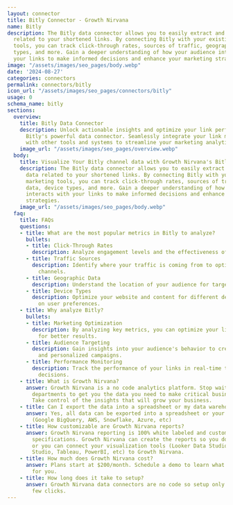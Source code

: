 ```yaml
---
layout: connector
title: Bitly Connector - Growth Nirvana
name: Bitly
description: The Bitly data connector allows you to easily extract and analyze data
  related to your shortened links. By connecting Bitly with your existing marketing
  tools, you can track click-through rates, sources of traffic, geographic data, device
  types, and more. Gain a deeper understanding of how your audience interacts with
  your links to make informed decisions and enhance your marketing strategies.
image: "/assets/images/seo_pages/body.webp"
date: '2024-08-27'
categories: connectors
permalink: connectors/bitly
icon_url: "/assets/images/seo_pages/connectors/bitly"
usage: 0
schema_name: bitly
sections:
  overview:
    title: Bitly Data Connector
    description: Unlock actionable insights and optimize your link performance with
      Bitly's powerful data connector. Seamlessly integrate your link management platform
      with other tools and systems to streamline your marketing analytics.
    image_url: "/assets/images/seo_pages/overview.webp"
  body:
    title: Visualize Your Bitly channel data with Growth Nirvana's Bitly Connector
    description: The Bitly data connector allows you to easily extract and analyze
      data related to your shortened links. By connecting Bitly with your existing
      marketing tools, you can track click-through rates, sources of traffic, geographic
      data, device types, and more. Gain a deeper understanding of how your audience
      interacts with your links to make informed decisions and enhance your marketing
      strategies.
    image_url: "/assets/images/seo_pages/body.webp"
  faq:
    title: FAQs
    questions:
    - title: What are the most popular metrics in Bitly to analyze?
      bullets:
      - title: Click-Through Rates
        description: Analyze engagement levels and the effectiveness of your calls-to-action.
      - title: Traffic Sources
        description: Identify where your traffic is coming from to optimize your marketing
          channels.
      - title: Geographic Data
        description: Understand the location of your audience for targeted campaigns.
      - title: Device Types
        description: Optimize your website and content for different devices based
          on user preferences.
    - title: Why analyze Bitly?
      bullets:
      - title: Marketing Optimization
        description: By analyzing key metrics, you can optimize your link strategies
          for better results.
      - title: Audience Targeting
        description: Gain insights into your audience's behavior to create targeted
          and personalized campaigns.
      - title: Performance Monitoring
        description: Track the performance of your links in real-time to make data-driven
          decisions.
    - title: What is Growth Nirvana?
      answer: Growth Nirvana is a no code analytics platform. Stop waiting for other
        departments to get you the data you need to make critical business decisions.
        Take control of the insights that will grow your business.
    - title: Can I export the data into a spreadsheet or my data warehouse?
      answer: Yes, all data can be exported into a spreadsheet or your data warehouse
        (Google BigQuery, AWS, Snowflake, Azure, etc)
    - title: How customizable are Growth Nirvana reports?
      answer: Growth Nirvana reporting is 100% white labeled and customized to your
        specifications. Growth Nirvana can create the reports so you don’t have to
        or you can connect your visualization tools (Looker Data Studio/Google Data
        Studio, Tableau, PowerBI, etc) to Growth Nirvana.
    - title: How much does Growth Nirvana cost?
      answer: Plans start at $200/month. Schedule a demo to learn what plan is best
        for you.
    - title: How long does it take to setup?
      answer: Growth Nirvana data connectors are no code so setup only requires a
        few clicks.
---
```

